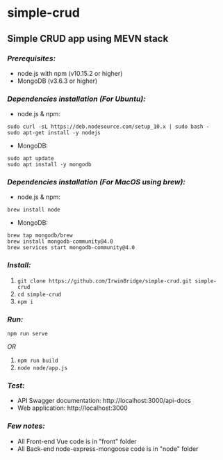 # simple-crud
## Simple CRUD app using MEVN stack

### *Prerequisites:*
- node.js with npm (v10.15.2 or higher)
- MongoDB (v3.6.3 or higher)

### *Dependencies installation (For Ubuntu):*
- node.js & npm:
```
sudo curl -sL https://deb.nodesource.com/setup_10.x | sudo bash -
sudo apt-get install -y nodejs
```
- MongoDB:
```
sudo apt update
sudo apt install -y mongodb
```

### *Dependencies installation (For MacOS using brew):*
- node.js & npm:
```
brew install node
```
- MongoDB:
```
brew tap mongodb/brew
brew install mongodb-community@4.0
brew services start mongodb-community@4.0
```

### *Install:*
1. ``` git clone https://github.com/IrwinBridge/simple-crud.git simple-crud ```
2.  ```cd simple-crud ```
3. ``` npm i ```

### *Run:*

``` npm run serve ```

*OR*

1.  ```npm run build ```
2.  ```node node/app.js ```

### *Test:*
- API Swagger documentation: http://localhost:3000/api-docs
- Web application: http://localhost:3000

### *Few notes:*
- All Front-end Vue code is in "front" folder
- All Back-end node-express-mongoose code is in "node" folder
